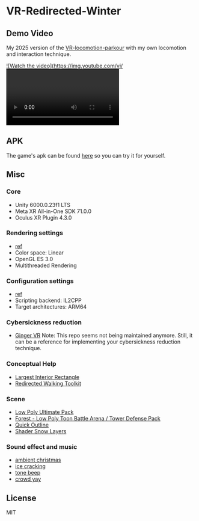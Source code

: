 # VR-Redirected-Winter

## Demo Video

My 2025 version of the [VR-locomotion-parkour](https://github.com/wenjietseng/VR-locomotion-parkour) with my own locomotion and interaction technique.

[![Watch the video](https://img.youtube.com/vi/<VIDEO ID>/maxresdefault.jpg)](https://www.youtube.com/embed/BSC1vMCfADU)


## APK
The game's apk can be found <a href="https://github.com/HenryORange/VR-locomotion-parkour/releases/tag/v1.0.0">here</a> so you can try it for yourself.

## Misc

### Core

- Unity 6000.0.23f1 LTS
- Meta XR All-in-One SDK 71.0.0
- Oculus XR Plugin 4.3.0

### Rendering settings

- [ref](https://developer.oculus.com/documentation/unity/unity-conf-settings/#rendering-settings)
- Color space: Linear
- OpenGL ES 3.0
- Multithreaded Rendering

### Configuration settings

- [ref](https://developer.oculus.com/documentation/unity/unity-conf-settings/#configuration-settings)
- Scripting backend: IL2CPP
- Target architectures: ARM64

### Cybersickness reduction

- [Ginger VR](https://github.com/angsamuel/GingerVR) Note: This repo seems not being maintained anymore. Still, it can be a reference for implementing your cybersickness reduction technique.

### Conceptual Help

- [Largest Interior Rectangle](https://github.com/Evryway/lir)
- [Redirected Walking Toolkit](https://github.com/USC-ICT-MxR/RDWT)

### Scene

- [Low Poly Ultimate Pack](https://assetstore.unity.com/packages/3d/props/low-poly-ultimate-pack-54733)
- [Forest - Low Poly Toon Battle Arena / Tower Defense Pack](https://assetstore.unity.com/packages/3d/environments/forest-low-poly-toon-battle-arena-tower-defense-pack-100080)
- [Quick Outline](https://assetstore.unity.com/packages/tools/particles-effects/quick-outline-115488)
- [Shader Snow Layers](https://github.com/daniel-ilett/shaders-snow-layers)

### Sound effect and music

- [ambient christmas](https://freesound.org/people/AudioCoffee/sounds/770696/)
- [ice cracking](https://freesound.org/people/wwstudioswastaken/sounds/624163/)
- [tone beep](https://freesound.org/people/pan14/sounds/263133/)
- [crowd yay](https://freesound.org/people/mlteenie/sounds/169233/)

## License

MIT
